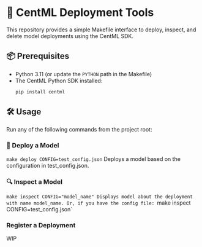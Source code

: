 # 🧠 CentML Deployment Tools

This repository provides a simple Makefile interface to deploy, inspect, and delete model deployments using the CentML SDK.

## 📦 Prerequisites

- Python 3.11 (or update the `PYTHON` path in the Makefile)
- The CentML Python SDK installed:  
  ```bash
  pip install centml
## 🛠️ Usage
Run any of the following commands from the project root:
### 🚀 Deploy a Model
`make deploy CONFIG=test_config.json` 
Deploys a model based on the configuration in test_config.json.
### 🔍 Inspect a Model
`make inspect CONFIG="model_name"
Displays model about the deployment with name model_name.
Or, if you have the config file:
`make inspect CONFIG=test_config.json`
### Register a Deployment
WIP 
